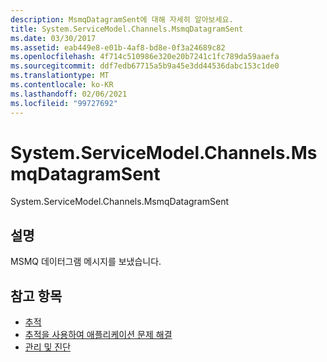 ```yaml
---
description: MsmqDatagramSent에 대해 자세히 알아보세요.
title: System.ServiceModel.Channels.MsmqDatagramSent
ms.date: 03/30/2017
ms.assetid: eab449e8-e01b-4af8-bd8e-0f3a24689c82
ms.openlocfilehash: 4f714c510986e320e20b7241c1fc789da59aaefa
ms.sourcegitcommit: ddf7edb67715a5b9a45e3dd44536dabc153c1de0
ms.translationtype: MT
ms.contentlocale: ko-KR
ms.lasthandoff: 02/06/2021
ms.locfileid: "99727692"
---
```

# <a name="systemservicemodelchannelsmsmqdatagramsent"></a>System.ServiceModel.Channels.MsmqDatagramSent

System.ServiceModel.Channels.MsmqDatagramSent  
  
## <a name="description"></a>설명  

 MSMQ 데이터그램 메시지를 보냈습니다.  
  
## <a name="see-also"></a>참고 항목

- [추적](index.md)
- [추적을 사용하여 애플리케이션 문제 해결](using-tracing-to-troubleshoot-your-application.md)
- [관리 및 진단](../index.md)

